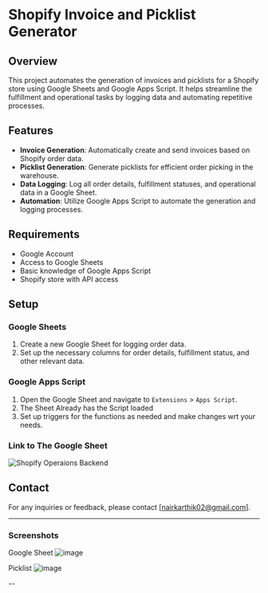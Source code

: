 # Shopify Invoice and Picklist Generator

## Overview

This project automates the generation of invoices and picklists for a Shopify store using Google Sheets and Google Apps Script. It helps streamline the fulfillment and operational tasks by logging data and automating repetitive processes.

## Features

- **Invoice Generation**: Automatically create and send invoices based on Shopify order data.
- **Picklist Generation**: Generate picklists for efficient order picking in the warehouse.
- **Data Logging**: Log all order details, fulfillment statuses, and operational data in a Google Sheet.
- **Automation**: Utilize Google Apps Script to automate the generation and logging processes.

## Requirements

- Google Account
- Access to Google Sheets
- Basic knowledge of Google Apps Script
- Shopify store with API access

## Setup

### Google Sheets

1. Create a new Google Sheet for logging order data.
2. Set up the necessary columns for order details, fulfillment status, and other relevant data.

### Google Apps Script

1. Open the Google Sheet and navigate to `Extensions` > `Apps Script`.
2. The Sheet Already has the Script loaded
4. Set up triggers for the functions as needed and make changes wrt your needs.

### Link to The Google Sheet
![Shopify Operaions Backend](https://docs.google.com/spreadsheets/d/1r2AihqBnvVbjz-dJh-qg__sB2Qjy28VeWTo1kAH3Je4)




## Contact

For any inquiries or feedback, please contact [nairkarthik02@gmail.com].

---

### Screenshots

Google Sheet
![image](https://github.com/nairkarthik02/shopify-ops/assets/85906964/bacf372a-7601-434f-8700-57049b4661f9)


Picklist
![image](https://github.com/nairkarthik02/shopify-ops/assets/85906964/20d986f2-8485-4d3f-9d99-49f23185c3b6)





--
